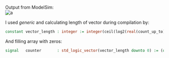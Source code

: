 Output from ModelSim: <br/>
![a](https://user-images.githubusercontent.com/43972902/144634594-e8b8c98e-c773-452f-99ce-5e33ea701b28.png)

I used *generic* and calculating length of vector during compilation by: <br/>
```VHDL
constant vector_length : integer := integer(ceil(log2(real(count_up_to) + real(1))));
```

And filling array with zeros: <br/>
```VHDL
signal   counter       : std_logic_vector(vector_length downto 0) := (others => '0');
```
